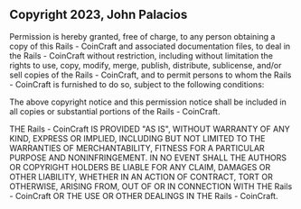 ## Copyright 2023, John Palacios

Permission is hereby granted, free of charge, to any person obtaining a copy of this Rails - CoinCraft and associated documentation files, to deal in the Rails - CoinCraft without restriction, including without limitation the rights to use, copy, modify, merge, publish, distribute, sublicense, and/or sell copies of the Rails - CoinCraft, and to permit persons to whom the Rails - CoinCraft is furnished to do so, subject to the following conditions:

The above copyright notice and this permission notice shall be included in all copies or substantial portions of the Rails - CoinCraft.

THE Rails - CoinCraft IS PROVIDED "AS IS", WITHOUT WARRANTY OF ANY KIND, EXPRESS OR IMPLIED, INCLUDING BUT NOT LIMITED TO THE WARRANTIES OF MERCHANTABILITY, FITNESS FOR A PARTICULAR PURPOSE AND NONINFRINGEMENT. IN NO EVENT SHALL THE AUTHORS OR COPYRIGHT HOLDERS BE LIABLE FOR ANY CLAIM, DAMAGES OR OTHER LIABILITY, WHETHER IN AN ACTION OF CONTRACT, TORT OR OTHERWISE, ARISING FROM, OUT OF OR IN CONNECTION WITH THE Rails - CoinCraft OR THE USE OR OTHER DEALINGS IN THE Rails - CoinCraft.
